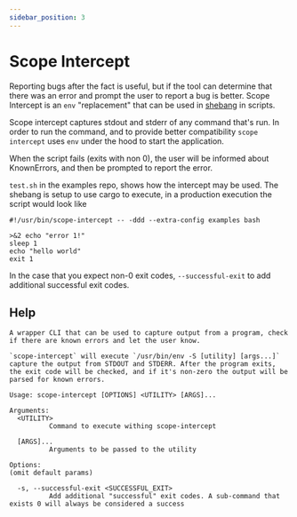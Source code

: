 ```yaml
---
sidebar_position: 3
---
```


# Scope Intercept

Reporting bugs after the fact is useful, but if the tool can determine that there was an error and prompt the user to report a bug is better. Scope Intercept is an `env` "replacement" that can be used in [shebang](https://en.wikipedia.org/wiki/Shebang_(Unix)) in scripts.

Scope intercept captures stdout and stderr of any command that's run. In order to run the command, and to provide better compatibility `scope intercept` uses `env` under the hood to start the application.

When the script fails (exits with non 0), the user will be informed about KnownErrors, and then be prompted to report the error.

`test.sh` in the examples repo, shows how the intercept may be used. The shebang is setup to use cargo to execute, in a production execution the script would look like

```shell
#!/usr/bin/scope-intercept -- -ddd --extra-config examples bash

>&2 echo "error 1!"
sleep 1
echo "hello world"
exit 1
```

In the case that you expect non-0 exit codes, `--successful-exit` to add additional successful exit codes.

## Help

```text
A wrapper CLI that can be used to capture output from a program, check if there are known errors and let the user know.

`scope-intercept` will execute `/usr/bin/env -S [utility] [args...]` capture the output from STDOUT and STDERR. After the program exits, the exit code will be checked, and if it's non-zero the output will be parsed for known errors.

Usage: scope-intercept [OPTIONS] <UTILITY> [ARGS]...

Arguments:
  <UTILITY>
          Command to execute withing scope-intercept

  [ARGS]...
          Arguments to be passed to the utility

Options:
(omit default params)

  -s, --successful-exit <SUCCESSFUL_EXIT>
          Add additional "successful" exit codes. A sub-command that exists 0 will always be considered a success
```
